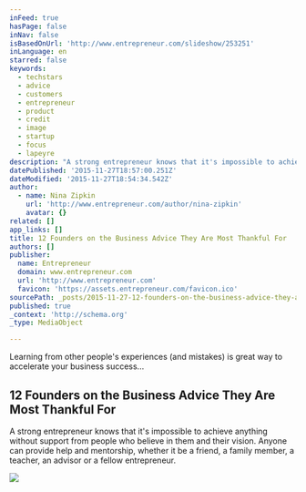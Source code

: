```yaml
---
inFeed: true
hasPage: false
inNav: false
isBasedOnUrl: 'http://www.entrepreneur.com/slideshow/253251'
inLanguage: en
starred: false
keywords:
  - techstars
  - advice
  - customers
  - entrepreneur
  - product
  - credit
  - image
  - startup
  - focus
  - lapeyre
description: "A strong entrepreneur knows that it's impossible to achieve anything without support from people who believe in them and their vision. Anyone can provide help and mentorship, whether it be a friend, a family member, a teacher, an advisor or a fellow entrepreneur."
datePublished: '2015-11-27T18:57:00.251Z'
dateModified: '2015-11-27T18:54:34.542Z'
author:
  - name: Nina Zipkin
    url: 'http://www.entrepreneur.com/author/nina-zipkin'
    avatar: {}
related: []
app_links: []
title: 12 Founders on the Business Advice They Are Most Thankful For
authors: []
publisher:
  name: Entrepreneur
  domain: www.entrepreneur.com
  url: 'http://www.entrepreneur.com'
  favicon: 'https://assets.entrepreneur.com/favicon.ico'
sourcePath: _posts/2015-11-27-12-founders-on-the-business-advice-they-are-most-thankful-fo.md
published: true
_context: 'http://schema.org'
_type: MediaObject

---
```

Learning from other people's experiences (and mistakes) is great way to accelerate your business success... 

<article style=""><h1>12 Founders on the Business Advice They Are Most Thankful For</h1><p>A strong entrepreneur knows that it's impossible to achieve anything without support from people who believe in them and their vision. Anyone can provide help and mentorship, whether it be a friend, a family member, a teacher, an advisor or a fellow entrepreneur.</p><img src="https://assets.entrepreneur.com/content/3x2/822/20151124205141-3-danielle.jpeg" /></article>